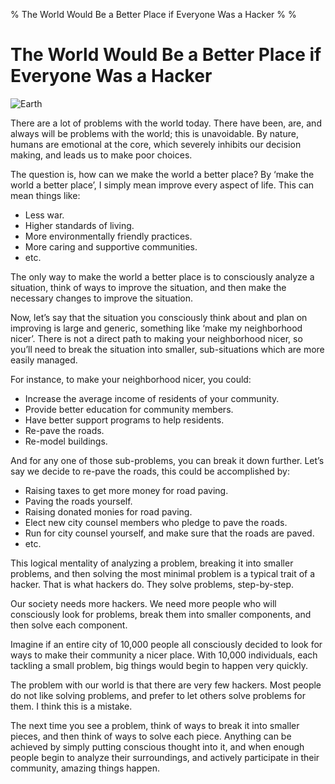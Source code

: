 % The World Would Be a Better Place if Everyone Was a Hacker
%
%

# The World Would Be a Better Place if Everyone Was a Hacker

![Earth][]

There are a lot of problems with the world today. There have been, are, and
always will be problems with the world; this is unavoidable. By nature, humans
are emotional at the core, which severely inhibits our decision making, and
leads us to make poor choices.

The question is, how can we make the world a better place? By ‘make the world a
better place’, I simply mean improve every aspect of life. This can mean things
like:

-   Less war.
-   Higher standards of living.
-   More environmentally friendly practices.
-   More caring and supportive communities.
-   etc.

The only way to make the world a better place is to consciously analyze a
situation, think of ways to improve the situation, and then make the necessary
changes to improve the situation.

Now, let’s say that the situation you consciously think about and plan on
improving is large and generic, something like ‘make my neighborhood nicer’.
There is not a direct path to making your neighborhood nicer, so you’ll need to
break the situation into smaller, sub-situations which are more easily managed.

For instance, to make your neighborhood nicer, you could:

-   Increase the average income of residents of your community.
-   Provide better education for community members.
-   Have better support programs to help residents.
-   Re-pave the roads.
-   Re-model buildings.

And for any one of those sub-problems, you can break it down further. Let’s say
we decide to re-pave the roads, this could be accomplished by:

-   Raising taxes to get more money for road paving.
-   Paving the roads yourself.
-   Raising donated monies for road paving.
-   Elect new city counsel members who pledge to pave the roads.
-   Run for city counsel yourself, and make sure that the roads are paved.
-   etc.

This logical mentality of analyzing a problem, breaking it into smaller
problems, and then solving the most minimal problem is a typical trait of a
hacker. That is what hackers do. They solve problems, step-by-step.

Our society needs more hackers. We need more people who will consciously look
for problems, break them into smaller components, and then solve each component.

Imagine if an entire city of 10,000 people all consciously decided to look for
ways to make their community a nicer place. With 10,000 individuals, each
tackling a small problem, big things would begin to happen very quickly.

The problem with our world is that there are very few hackers. Most people do
not like solving problems, and prefer to let others solve problems for them. I
think this is a mistake.

The next time you see a problem, think of ways to break it into smaller pieces,
and then think of ways to solve each piece. Anything can be achieved by simply
putting conscious thought into it, and when enough people begin to analyze their
surroundings, and actively participate in their community, amazing things
happen.

  [Earth]: http://getfile8.posterous.com/getfile/files.posterous.com/temp-2012-01-18/lAvhrlzGmvnuhlxgmuAgGCvsxBppgoyqBxCbleIpekCBvkbDdgrybIrjosfg/earth.jpg.scaled696.jpg
